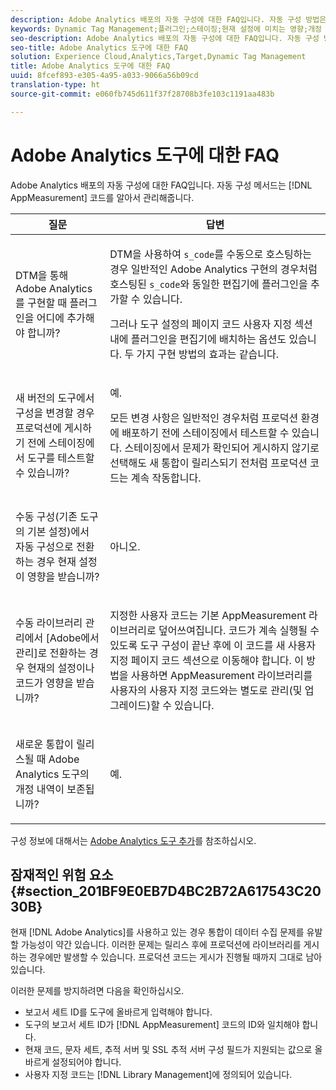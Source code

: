 ```yaml
---
description: Adobe Analytics 배포의 자동 구성에 대한 FAQ입니다. 자동 구성 방법은 AppMeasurement 코드를 알아서 관리해줍니다.
keywords: Dynamic Tag Management;플러그인;스테이징;현재 설정에 미치는 영향;개정 내역;잠재적인 위험;보고서 세트 ID;통화 코드;추적 서버;SSL 추적 서버;사용자 지정 코드;라이브러리 관리
seo-description: Adobe Analytics 배포의 자동 구성에 대한 FAQ입니다. 자동 구성 방법은 AppMeasurement 코드를 알아서 관리해줍니다.
seo-title: Adobe Analytics 도구에 대한 FAQ
solution: Experience Cloud,Analytics,Target,Dynamic Tag Management
title: Adobe Analytics 도구에 대한 FAQ
uuid: 8fcef893-e305-4a95-a033-9066a56b09cd
translation-type: ht
source-git-commit: e060fb745d611f37f28708b3fe103c1191aa483b

---
```



# Adobe Analytics 도구에 대한 FAQ

Adobe Analytics 배포의 자동 구성에 대한 FAQ입니다. 자동 구성 메서드는 [!DNL AppMeasurement] 코드를 알아서 관리해줍니다.

<table id="table_A50D00E2C47A473B92DA800FB08FE640"> 
 <thead> 
  <tr> 
   <th colname="col1" class="entry"> 질문 </th> 
   <th colname="col2" class="entry"> 답변 </th> 
  </tr> 
 </thead>
 <tbody> 
  <tr> 
   <td colname="col1"> <p> DTM을 통해 Adobe Analytics를 구현할 때 플러그인을 어디에 추가해야 합니까? </p> </td> 
   <td colname="col2"> <p> DTM을 사용하여 <code>s_code</code>를 수동으로 호스팅하는 경우 일반적인 Adobe Analytics 구현의 경우처럼 호스팅된 <code>s_code</code>와 동일한 편집기에 플러그인을 추가할 수 있습니다. </p> <p>그러나 도구 설정의 <span class="term">페이지 코드 사용자 지정</span> 섹션 내에 플러그인을 편집기에 배치하는 옵션도 있습니다. 두 가지 구현 방법의 효과는 같습니다. </p> </td> 
  </tr> 
  <tr> 
   <td colname="col1"> <p>새 버전의 도구에서 구성을 변경할 경우 프로덕션에 게시하기 전에 스테이징에서 도구를 테스트할 수 있습니까? </p> </td> 
   <td colname="col2"> <p>예.  </p> <p>모든 변경 사항은 일반적인 경우처럼 프로덕션 환경에 배포하기 전에 스테이징에서 테스트할 수 있습니다. 스테이징에서 문제가 확인되어 게시하지 않기로 선택해도 새 통합이 릴리스되기 전처럼 프로덕션 코드는 계속 작동합니다. </p> </td> 
  </tr> 
  <tr> 
   <td colname="col1"> <p>수동 구성(기존 도구의 기본 설정)에서 자동 구성으로 전환하는 경우 현재 설정이 영향을 받습니까? </p> </td> 
   <td colname="col2"> <p>아니오. </p> </td> 
  </tr> 
  <tr> 
   <td colname="col1"> <p>수동 라이브러리 관리에서 [Adobe에서 관리]로 전환하는 경우 현재의 설정이나 코드가 영향을 받습니까? </p> </td> 
   <td colname="col2"> <p>지정한 사용자 코드는 기본 <span class="keyword">AppMeasurement</span> 라이브러리로 덮어쓰여집니다. 코드가 계속 실행될 수 있도록 도구 구성이 끝난 후에 이 코드를 새 <span class="wintitle">사용자 지정 페이지 코드</span> 섹션으로 이동해야 합니다. 이 방법을 사용하면 <span class="keyword">AppMeasurement</span> 라이브러리를 사용자의 사용자 지정 코드와는 별도로 관리(및 업그레이드)할 수 있습니다. </p> </td> 
  </tr> 
  <tr> 
   <td colname="col1"> <p>새로운 통합이 릴리스될 때 <span class="keyword">Adobe Analytics</span> 도구의 개정 내역이 보존됩니까? </p> </td> 
   <td colname="col2"> <p>예.  </p> </td> 
  </tr> 
 </tbody> 
</table>

구성 정보에 대해서는 [Adobe Analytics 도구 추가](../../../implement/c-implement-with-dtm/c-aa-tool/analytics-dtm.md#concept_FBA6679A0B79490F8296437F11E5E4F8)를 참조하십시오.

## 잠재적인 위험 요소 {#section_201BF9E0EB7D4BC2B72A617543C2030B}

현재 [!DNL Adobe Analytics]를 사용하고 있는 경우 통합이 데이터 수집 문제를 유발할 가능성이 약간 있습니다. 이러한 문제는 릴리스 후에 프로덕션에 라이브러리를 게시하는 경우에만 발생할 수 있습니다. 프로덕션 코드는 게시가 진행될 때까지 그대로 남아 있습니다.

이러한 문제를 방지하려면 다음을 확인하십시오.

* 보고서 세트 ID를 도구에 올바르게 입력해야 합니다.
* 도구의 보고서 세트 ID가 [!DNL AppMeasurement] 코드의 ID와 일치해야 합니다.
* 현재 코드, 문자 세트, 추적 서버 및 SSL 추적 서버 구성 필드가 지원되는 값으로 올바르게 설정되어야 합니다.
* 사용자 지정 코드는 [!DNL Library Management]에 정의되어 있습니다.

